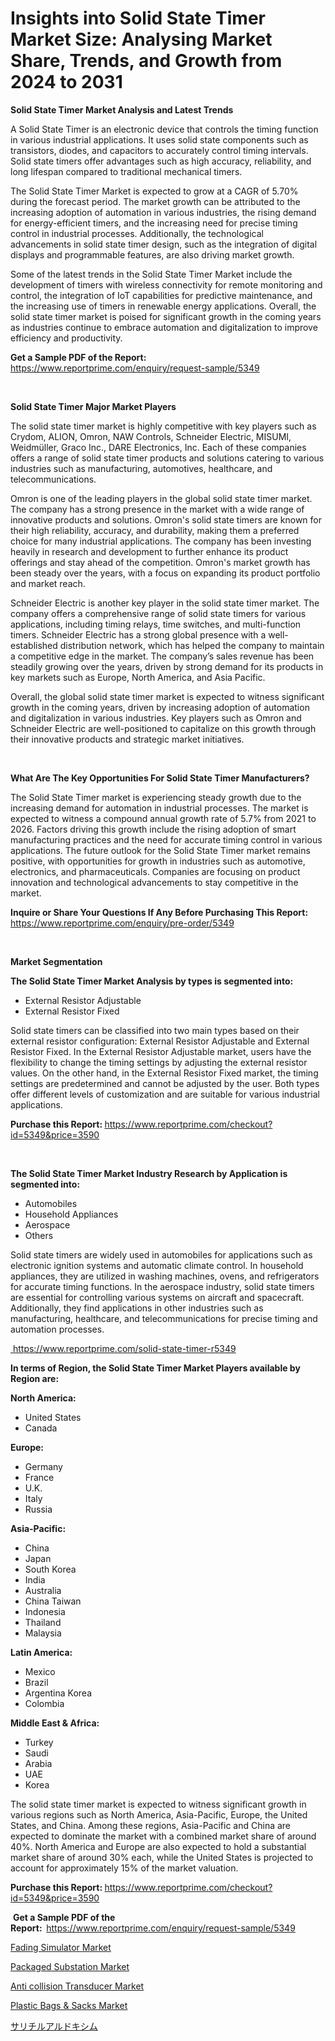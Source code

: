 <p><h1>Insights into Solid State Timer Market Size: Analysing Market Share, Trends, and Growth from 2024 to 2031</h1></p><p><strong>Solid State Timer Market Analysis and Latest Trends</strong></p>
<p><p>A Solid State Timer is an electronic device that controls the timing function in various industrial applications. It uses solid state components such as transistors, diodes, and capacitors to accurately control timing intervals. Solid state timers offer advantages such as high accuracy, reliability, and long lifespan compared to traditional mechanical timers.</p><p>The Solid State Timer Market is expected to grow at a CAGR of 5.70% during the forecast period. The market growth can be attributed to the increasing adoption of automation in various industries, the rising demand for energy-efficient timers, and the increasing need for precise timing control in industrial processes. Additionally, the technological advancements in solid state timer design, such as the integration of digital displays and programmable features, are also driving market growth.</p><p>Some of the latest trends in the Solid State Timer Market include the development of timers with wireless connectivity for remote monitoring and control, the integration of IoT capabilities for predictive maintenance, and the increasing use of timers in renewable energy applications. Overall, the solid state timer market is poised for significant growth in the coming years as industries continue to embrace automation and digitalization to improve efficiency and productivity.</p></p>
<p><strong>Get a Sample PDF of the Report:&nbsp;</strong> <a href="https://www.reportprime.com/enquiry/request-sample/5349">https://www.reportprime.com/enquiry/request-sample/5349</a></p>
<p>&nbsp;</p>
<p><strong>Solid State Timer Major Market Players</strong></p>
<p><p>The solid state timer market is highly competitive with key players such as Crydom, ALION, Omron, NAW Controls, Schneider Electric, MISUMI, Weidmüller, Graco Inc., DARE Electronics, Inc. Each of these companies offers a range of solid state timer products and solutions catering to various industries such as manufacturing, automotives, healthcare, and telecommunications.</p><p>Omron is one of the leading players in the global solid state timer market. The company has a strong presence in the market with a wide range of innovative products and solutions. Omron's solid state timers are known for their high reliability, accuracy, and durability, making them a preferred choice for many industrial applications. The company has been investing heavily in research and development to further enhance its product offerings and stay ahead of the competition. Omron's market growth has been steady over the years, with a focus on expanding its product portfolio and market reach.</p><p>Schneider Electric is another key player in the solid state timer market. The company offers a comprehensive range of solid state timers for various applications, including timing relays, time switches, and multi-function timers. Schneider Electric has a strong global presence with a well-established distribution network, which has helped the company to maintain a competitive edge in the market. The company’s sales revenue has been steadily growing over the years, driven by strong demand for its products in key markets such as Europe, North America, and Asia Pacific.</p><p>Overall, the global solid state timer market is expected to witness significant growth in the coming years, driven by increasing adoption of automation and digitalization in various industries. Key players such as Omron and Schneider Electric are well-positioned to capitalize on this growth through their innovative products and strategic market initiatives.</p></p>
<p>&nbsp;</p>
<p><strong>What Are The Key Opportunities For Solid State Timer Manufacturers?</strong></p>
<p><p>The Solid State Timer market is experiencing steady growth due to the increasing demand for automation in industrial processes. The market is expected to witness a compound annual growth rate of 5.7% from 2021 to 2026. Factors driving this growth include the rising adoption of smart manufacturing practices and the need for accurate timing control in various applications. The future outlook for the Solid State Timer market remains positive, with opportunities for growth in industries such as automotive, electronics, and pharmaceuticals. Companies are focusing on product innovation and technological advancements to stay competitive in the market.</p></p>
<p><strong>Inquire or Share Your Questions If Any Before Purchasing This Report:</strong> <a href="https://www.reportprime.com/enquiry/pre-order/5349">https://www.reportprime.com/enquiry/pre-order/5349</a></p>
<p>&nbsp;</p>
<p><strong>Market Segmentation</strong></p>
<p><strong>The Solid State Timer Market Analysis by types is segmented into:</strong></p>
<p><ul><li>External Resistor Adjustable</li><li>External Resistor Fixed</li></ul></p>
<p><p>Solid state timers can be classified into two main types based on their external resistor configuration: External Resistor Adjustable and External Resistor Fixed. In the External Resistor Adjustable market, users have the flexibility to change the timing settings by adjusting the external resistor values. On the other hand, in the External Resistor Fixed market, the timing settings are predetermined and cannot be adjusted by the user. Both types offer different levels of customization and are suitable for various industrial applications.</p></p>
<p><strong>Purchase this Report:&nbsp;</strong><a href="https://www.reportprime.com/checkout?id=5349&price=3590">https://www.reportprime.com/checkout?id=5349&price=3590</a></p>
<p>&nbsp;</p>
<p><strong>The Solid State Timer Market Industry Research by Application is segmented into:</strong></p>
<p><ul><li>Automobiles</li><li>Household Appliances</li><li>Aerospace</li><li>Others</li></ul></p>
<p><p>Solid state timers are widely used in automobiles for applications such as electronic ignition systems and automatic climate control. In household appliances, they are utilized in washing machines, ovens, and refrigerators for accurate timing functions. In the aerospace industry, solid state timers are essential for controlling various systems on aircraft and spacecraft. Additionally, they find applications in other industries such as manufacturing, healthcare, and telecommunications for precise timing and automation processes.</p></p>
<p><a href="https://www.reportprime.com/solid-state-timer-r5349">&nbsp;https://www.reportprime.com/solid-state-timer-r5349</a></p>
<p><strong>In terms of Region, the Solid State Timer Market Players available by Region are:</strong></p>
<p>
    <p> <strong> North America: </strong>
        <ul>
            <li>United States</li>
            <li>Canada</li>
        </ul>
        </p> 
    <p> <strong> Europe: </strong>
        <ul>
            <li>Germany</li>
            <li>France</li>
            <li>U.K.</li>
            <li>Italy</li>
            <li>Russia</li>
        </ul>
        </p> 
    <p> <strong> Asia-Pacific: </strong>
        <ul>
            <li>China</li>
            <li>Japan</li>
            <li>South Korea</li>
            <li>India</li>
            <li>Australia</li>
            <li>China Taiwan</li>
            <li>Indonesia</li>
            <li>Thailand</li>
            <li>Malaysia</li>
        </ul>
        </p> 
    <p> <strong> Latin America: </strong>
        <ul>
            <li>Mexico</li>
            <li>Brazil</li>
            <li>Argentina Korea</li>
            <li>Colombia</li>
        </ul>
        </p> 
    <p> <strong> Middle East & Africa: </strong>
        <ul>
            <li>Turkey</li>
            <li>Saudi</li>
            <li>Arabia</li>
            <li>UAE</li>
            <li>Korea</li>
        </ul>
    </p>
    </p>
<p><p>The solid state timer market is expected to witness significant growth in various regions such as North America, Asia-Pacific, Europe, the United States, and China. Among these regions, Asia-Pacific and China are expected to dominate the market with a combined market share of around 40%. North America and Europe are also expected to hold a substantial market share of around 30% each, while the United States is projected to account for approximately 15% of the market valuation.</p></p>
<p><strong>Purchase this Report: </strong><a href="https://www.reportprime.com/checkout?id=5349&price=3590">https://www.reportprime.com/checkout?id=5349&price=3590</a></p>
<p>&nbsp;<strong>Get a Sample PDF of the Report:&nbsp;&nbsp;</strong><a href="https://www.reportprime.com/enquiry/request-sample/5349">https://www.reportprime.com/enquiry/request-sample/5349</a></p>
<p><strong></strong></p>
<p><p><a href="https://www.linkedin.com/pulse/fading-simulatornbspmarket-focuses-market-share-size-projected-8baff">Fading Simulator Market</a></p><p><a href="https://www.linkedin.com/pulse/packaged-substation-market-competitive-analysis-trends-forecast-9xrgf">Packaged Substation Market</a></p><p><a href="https://github.com/shotows/Market-Research-Report-List-2/blob/main/anti-collision-transducer-market.md">Anti collision Transducer Market</a></p><p><a href="https://issuu.com/reportprime-2/docs/plastic-bags-sacks-market-size-2030.pptx">Plastic Bags & Sacks Market</a></p><p><a href="https://github.com/RaeJenkins1952/Market-Research-Report-List-1/blob/main/953456474091.md">サリチルアルドキシム</a></p></p>